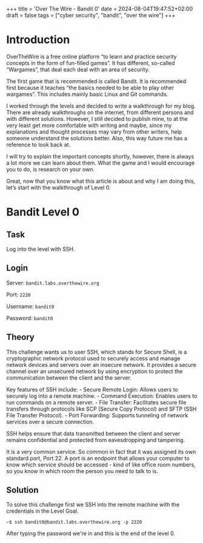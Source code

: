 +++
title = 'Over The Wire - Bandit 0'
date = 2024-08-04T19:47:52+02:00
draft = false
tags = ["cyber security", "bandit", "over the wire"]
+++

# Introduction

OverTheWire is a free online platform “to learn and practice security concepts in the form of fun-filled games”. It has different, so-called “Wargames”, that deal each deal with an area of security.

The first game that is recommended is called Bandit. It is recommended first because it teaches “the basics needed to be able to play other wargames”. This includes mainly basic Linux and Git commands.

I worked through the levels and decided to write a walkthrough for my blog. There are already walkthroughs on the internet, from different persons and with different solutions. However, I still decided to publish mine, to at the very least get more comfortable with writing and maybe, since my explanations and thought processes may vary from other writers, help someone understand the solutions better. Also, this way future me has a reference to look back at.

I will try to explain the important concepts shortly, however, there is always a lot more we can learn about them. What the game and I would encourage you to do, is research on your own.

Great, now that you know what this article is about and why I am doing this, let’s start with the walkthrough of Level 0.

# Bandit Level 0

## Task 

Log into the level with SSH.

## Login

Server: `bandit.labs.overthewire.org`

Port: `2220`

Username: `bandit0`

Password: `bandit0`

## Theory

This challenge wants us to user SSH, which stands for Secure Shell, is a cryptographic network protocol used to securely access and manage network devices and servers over an insecure network. It provides a secure channel over an unsecured network by using encryption to protect the communication between the client and the server.

Key features of SSH include:
    - Secure Remote Login: Allows users to securely log into a remote machine.
    - Command Execution: Enables users to run commands on a remote server.
    - File Transfer: Facilitates secure file transfers through protocols like SCP (Secure Copy Protocol) and SFTP (SSH File Transfer Protocol).
    - Port Forwarding: Supports tunneling of network services over a secure connection.

SSH helps ensure that data transmitted between the client and server remains confidential and protected from eavesdropping and tampering.

It is a very common service. So common in fact that it was assigned its own standard port, Port 22. A port is an endpoint that allows your computer to know which service should be accessed - kind of like office room numbers, so you know in which room the person you need to talk to is.

## Solution

To solve this challenge first we SSH into the remote machine with the credentials in the Level Goal.

```
~$ ssh bandit0@bandit.labs.overthewire.org -p 2220
```

After typing the password we're in and this is the end of the level 0.
